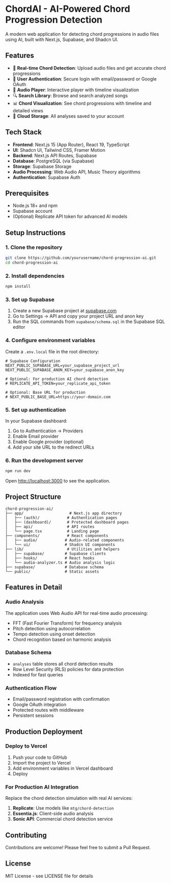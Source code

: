 # ChordAI - AI-Powered Chord Progression Detection

A modern web application for detecting chord progressions in audio files using AI, built with Next.js, Supabase, and Shadcn UI.

## Features

- 🎵 **Real-time Chord Detection**: Upload audio files and get accurate chord progressions
- 🔐 **User Authentication**: Secure login with email/password or Google OAuth
- 🎼 **Audio Player**: Interactive player with timeline visualization
- 🔍 **Search Library**: Browse and search analyzed songs
- 📊 **Chord Visualization**: See chord progressions with timeline and detailed views
- 💾 **Cloud Storage**: All analyses saved to your account

## Tech Stack

- **Frontend**: Next.js 15 (App Router), React 19, TypeScript
- **UI**: Shadcn UI, Tailwind CSS, Framer Motion
- **Backend**: Next.js API Routes, Supabase
- **Database**: PostgreSQL (via Supabase)
- **Storage**: Supabase Storage
- **Audio Processing**: Web Audio API, Music Theory algorithms
- **Authentication**: Supabase Auth

## Prerequisites

- Node.js 18+ and npm
- Supabase account
- (Optional) Replicate API token for advanced AI models

## Setup Instructions

### 1. Clone the repository

```bash
git clone https://github.com/yourusername/chord-progression-ai.git
cd chord-progression-ai
```

### 2. Install dependencies

```bash
npm install
```

### 3. Set up Supabase

1. Create a new Supabase project at [supabase.com](https://supabase.com)
2. Go to Settings → API and copy your project URL and anon key
3. Run the SQL commands from `supabase/schema.sql` in the Supabase SQL editor

### 4. Configure environment variables

Create a `.env.local` file in the root directory:

```env
# Supabase Configuration
NEXT_PUBLIC_SUPABASE_URL=your_supabase_project_url
NEXT_PUBLIC_SUPABASE_ANON_KEY=your_supabase_anon_key

# Optional: For production AI chord detection
# REPLICATE_API_TOKEN=your_replicate_api_token

# Optional: Base URL for production
# NEXT_PUBLIC_BASE_URL=https://your-domain.com
```

### 5. Set up authentication

In your Supabase dashboard:
1. Go to Authentication → Providers
2. Enable Email provider
3. Enable Google provider (optional)
4. Add your site URL to the redirect URLs

### 6. Run the development server

```bash
npm run dev
```

Open [http://localhost:3000](http://localhost:3000) to see the application.

## Project Structure

```
chord-progression-ai/
├── app/                    # Next.js app directory
│   ├── (auth)/            # Authentication pages
│   ├── (dashboard)/       # Protected dashboard pages
│   ├── api/               # API routes
│   └── page.tsx           # Landing page
├── components/            # React components
│   ├── audio/            # Audio-related components
│   └── ui/               # Shadcn UI components
├── lib/                   # Utilities and helpers
│   ├── supabase/         # Supabase clients
│   ├── hooks/            # React hooks
│   └── audio-analyzer.ts # Audio analysis logic
├── supabase/             # Database schema
└── public/               # Static assets
```

## Features in Detail

### Audio Analysis
The application uses Web Audio API for real-time audio processing:
- FFT (Fast Fourier Transform) for frequency analysis
- Pitch detection using autocorrelation
- Tempo detection using onset detection
- Chord recognition based on harmonic analysis

### Database Schema
- `analyses` table stores all chord detection results
- Row Level Security (RLS) policies for data protection
- Indexed for fast queries

### Authentication Flow
- Email/password registration with confirmation
- Google OAuth integration
- Protected routes with middleware
- Persistent sessions

## Production Deployment

### Deploy to Vercel

1. Push your code to GitHub
2. Import the project to Vercel
3. Add environment variables in Vercel dashboard
4. Deploy

### For Production AI Integration

Replace the chord detection simulation with real AI services:
1. **Replicate**: Use models like `mtg/chord-detection`
2. **Essentia.js**: Client-side audio analysis
3. **Sonic API**: Commercial chord detection service

## Contributing

Contributions are welcome! Please feel free to submit a Pull Request.

## License

MIT License - see LICENSE file for details
